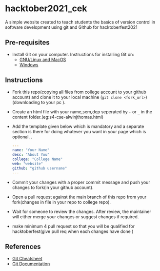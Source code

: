 # hacktober2021_cek

A simple website created to teach students the basics of version control in software development using git and Github for hacktoberfest2021

## Pre-requisites

- Install Git on your computer. Instructions for installing Git on:
  - [GNU/Linux and MacOS](https://git-scm.com/book/en/v2/Getting-Started-Installing-Git)
  - [Windows](https://phoenixnap.com/kb/how-to-install-git-windows)
  
## Instructions

- Fork this repo(copying all files from college account to your github account) and clone it to your local machine (`git clone <fork_url>`)(downloading to your pc ).
- Create an html file with your name,sem,dep seperated by `-` or `_` in the content folder.(eg:s4-cse-alwinjthomas.html)
- Add the template given below which is mandatory and a separate section is there for doing whatever you want in your page which is optional. .
  
  ```yml
  ---
  name: "Your Name"
  desc: "About You"
  college: "College Name"
  web: "website"
  github: "github username"
  ---
  ```
  
- Commit your changes with a proper commit message and push your changes to fork(in your github account).
- Open a pull request against the main branch of this repo from your fork(changes in file in your repo to college repo).
- Wait for someone to review the changes. After review, the maintainer will either
  merge your changes or suggest changes if required.
- make minimum 4 pull request so that you will be qualified for hacktoberfest(give pull req when each changes have done )  
## References

- [Git Cheatsheet](https://training.github.com/downloads/github-git-cheat-sheet/)
- [Git Documentation](https://git-scm.com/docs/)
